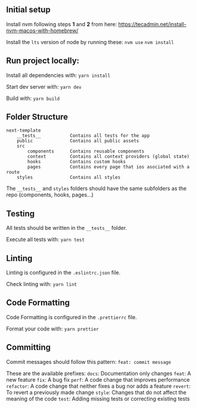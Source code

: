 ## Initial setup

Install nvm following steps **1** and **2** from here:
https://tecadmin.net/install-nvm-macos-with-homebrew/

Install the `lts` version of node by running these:
`nvm use`
`nvm install`

## Run project locally:

Install all dependencies with:
`yarn install`

Start dev server with:
`yarn dev`

Build with:
`yarn build`

## Folder Structure

```
next-template
    __tests__           Contains all tests for the app
    public              Contains all public assets
    src
        components      Contains reusable components
        context         Contains all context providers (global state)
        hooks           Contains custom hooks
        pages           Contains every page that ios asociated with a route
    styles              Contains all styles
```

The `__tests__` and `styles` folders should have the same subfolders as the repo (components, hooks, pages...)

## Testing

All tests should be written in the `__tests__` folder.

Execute all tests with:
`yarn test`

## Linting

Linting is configured in the `.eslintrc.json` file.

Check linting with:
`yarn lint`

## Code Formatting

Code Formatting is configured in the `.prettierrc` file.

Format your code with:
`yarn prettier`

## Committing

Commit messages should follow this pattern:
`feat: commit message`

These are the available prefixes:
`docs`: Documentation only changes
`feat`: A new feature
`fix`: A bug fix
`perf`: A code change that improves performance
`refactor`: A code change that neither fixes a bug nor adds a feature
`revert`: To revert a previously made change
`style`: Changes that do not affect the meaning of the code
`test`: Adding missing tests or correcting existing tests
